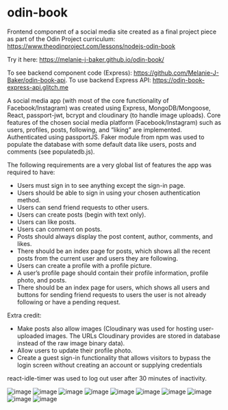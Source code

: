 # odin-book

Frontend component of a social media site created as a final project piece as part of the Odin Project curriculum: https://www.theodinproject.com/lessons/nodejs-odin-book

Try it here: https://melanie-j-baker.github.io/odin-book/

To see backend component code (Express): https://github.com/Melanie-J-Baker/odin-book-api. To use backend Express API: https://odin-book-express-api.glitch.me

A social media app (with most of the core functionality of Facebook/Instagram) was created using Express, MongoDB/Mongoose, React, passport-jwt, bcrypt and cloudinary (to handle image uploads). Core features of the chosen social media platform (Facebook/Instagram) such as users, profiles, posts, following, and “liking” are implemented. Authenticated using passportJS. Faker module from npm was used to populate the database with some default data like users, posts and comments (see populatedb.js).

The following requirements are a very global list of features the app was required to have:

- Users must sign in to see anything except the sign-in page.
- Users should be able to sign in using your chosen authentication method.
- Users can send friend requests to other users.
- Users can create posts (begin with text only).
- Users can like posts.
- Users can comment on posts.
- Posts should always display the post content, author, comments, and likes.
- There should be an index page for posts, which shows all the recent posts from the current user and users they are following.
- Users can create a profile with a profile picture.
- A user’s profile page should contain their profile information, profile photo, and posts.
- There should be an index page for users, which shows all users and buttons for sending friend requests to users the user is not already following or have a pending request.

Extra credit:

- Make posts also allow images (Cloudinary was used for hosting user-uploaded images. The URLs Cloudinary provides are stored in database instead of the raw image binary data).
- Allow users to update their profile photo.
- Create a guest sign-in functionality that allows visitors to bypass the login screen without creating an account or supplying credentials

react-idle-timer was used to log out user after 30 minutes of inactivity.

![image](https://github.com/user-attachments/assets/056c2b13-75c9-4ed1-9272-aa03c48deb1c)
![image](https://github.com/user-attachments/assets/8a89d6e6-c915-4e8b-ab00-bd3f9a7172cc)
![image](https://github.com/user-attachments/assets/a3ad0150-9673-4c7a-9493-a96678b32eca)
![image](https://github.com/user-attachments/assets/1a68993f-1693-4f99-a942-dac20b38e830)
![image](https://github.com/user-attachments/assets/9e57da76-dce6-4c88-b19c-2342b242fa01)
![image](https://github.com/user-attachments/assets/da7dfadc-0797-4620-848c-474b6f46dc91)
![image](https://github.com/user-attachments/assets/2acfaf15-0287-4319-a4e1-73ec5dfb5001)
![image](https://github.com/user-attachments/assets/760f2dce-5b31-4cc8-8d50-3c69f35ace41)
![image](https://github.com/user-attachments/assets/3f28f4f5-26c8-44fa-bd0a-80155f4abe08)
![image](https://github.com/user-attachments/assets/bf91e075-e384-46f4-a465-4e5367c55bb8)
